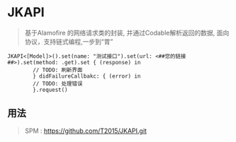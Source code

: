 # JKAPI


> 基于Alamofire 的网络请求类的封装, 并通过Codable解析返回的数据, 面向协议，支持链式编程,一步到“胃”

```
JKAPI<[Model]>().set(name: "测试接口").set(url: <##您的链接##>).set(method: .get).set { (response) in
        // TODO: 刷新界面
        } didFailureCallbakc: { (error) in
        // TODO: 处理错误
        }.request()

```

## 用法

> SPM : https://github.com/T2015/JKAPI.git





